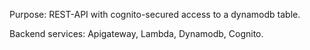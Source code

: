 Purpose: REST-API with cognito-secured access to a dynamodb table.

Backend services: Apigateway, Lambda, Dynamodb, Cognito.
